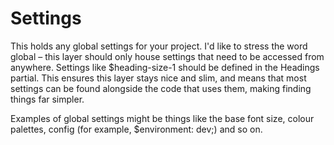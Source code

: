 # Settings

This holds any global settings for your project. I'd like to stress the word global – this layer should only house settings that need to be accessed from anywhere. Settings like $heading-size-1 should be defined in the Headings partial. This ensures this layer stays nice and slim, and means that most settings can be found alongside the code that uses them, making finding things far simpler.

Examples of global settings might be things like the base font size, colour palettes, config (for example, $environment: dev;) and so on.